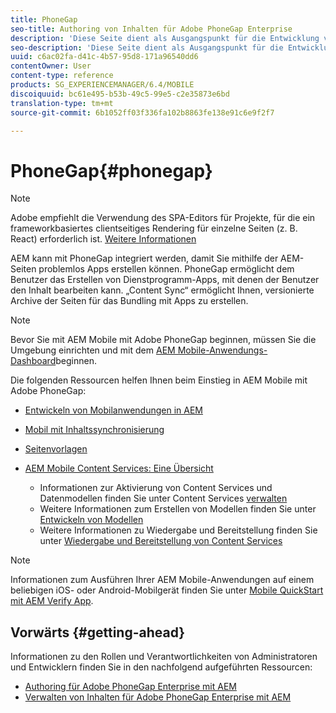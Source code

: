```yaml
---
title: PhoneGap
seo-title: Authoring von Inhalten für Adobe PhoneGap Enterprise
description: 'Diese Seite dient als Ausgangspunkt für die Entwicklung von Apps mit PhoneGap Enterprise mit AEM. AEM kann mit PhoneGap integriert werden, damit Sie mithilfe der AEM-Seiten problemlos Apps erstellen können. PhoneGap ermöglicht dem Benutzer das Erstellen von Dienstprogramm-Apps, mit denen der Benutzer den Inhalt bearbeiten kann. '
seo-description: 'Diese Seite dient als Ausgangspunkt für die Entwicklung von Apps mit PhoneGap Enterprise mit AEM. AEM kann mit PhoneGap integriert werden, damit Sie mithilfe der AEM-Seiten problemlos Apps erstellen können. PhoneGap ermöglicht dem Benutzer das Erstellen von Dienstprogramm-Apps, mit denen der Benutzer den Inhalt bearbeiten kann. '
uuid: c6ac02fa-d41c-4b57-95d8-171a96540dd6
contentOwner: User
content-type: reference
products: SG_EXPERIENCEMANAGER/6.4/MOBILE
discoiquuid: bc61e495-b53b-49c5-99e5-c2e35873e6bd
translation-type: tm+mt
source-git-commit: 6b1052ff03f336fa102b8863fe138e91c6e9f2f7

---
```



# PhoneGap{#phonegap}

>[!NOTE]
>
>Adobe empfiehlt die Verwendung des SPA-Editors für Projekte, für die ein frameworkbasiertes clientseitiges Rendering für einzelne Seiten (z. B. React) erforderlich ist. [Weitere Informationen](/help/sites-developing/spa-overview.md)

AEM kann mit PhoneGap integriert werden, damit Sie mithilfe der AEM-Seiten problemlos Apps erstellen können. PhoneGap ermöglicht dem Benutzer das Erstellen von Dienstprogramm-Apps, mit denen der Benutzer den Inhalt bearbeiten kann. „Content Sync“ ermöglicht Ihnen, versionierte Archive der Seiten für das Bundling mit Apps zu erstellen. 

>[!NOTE]
>
>Bevor Sie mit AEM Mobile mit Adobe PhoneGap beginnen, müssen Sie die Umgebung einrichten und mit dem [AEM Mobile-Anwendungs-Dashboard](/help/mobile/phonegap-authoring-apps.md)beginnen.

Die folgenden Ressourcen helfen Ihnen beim Einstieg in AEM Mobile mit Adobe PhoneGap:

* [Entwickeln von Mobilanwendungen in AEM](/help/mobile/developing-mobile-applications.md)
* [Mobil mit Inhaltssynchronisierung](/help/mobile/phonegap-contentsync.md)
* [Seitenvorlagen](/help/mobile/phonegap-apps-arch-page-templates.md)

* [AEM Mobile Content Services: Eine Übersicht](/help/mobile/develop-content-as-a-service.md)

   * Informationen zur Aktivierung von Content Services und Datenmodellen finden Sie unter Content Services [verwalten](/help/mobile/developing-content-services.md)
   * Weitere Informationen zum Erstellen von Modellen finden Sie unter [Entwickeln von Modellen](/help/mobile/models-in-repository.md)
   * Weitere Informationen zu Wiedergabe und Bereitstellung finden Sie unter [Wiedergabe und Bereitstellung von Content Services](/help/mobile/rendering-and-delivery.md)

>[!NOTE]
>
>Informationen zum Ausführen Ihrer AEM Mobile-Anwendungen auf einem beliebigen iOS- oder Android-Mobilgerät finden Sie unter [Mobile QuickStart mit AEM Verify App](/help/mobile/phonegap-mobile-quickstart.md).

## Vorwärts {#getting-ahead}

Informationen zu den Rollen und Verantwortlichkeiten von Administratoren und Entwicklern finden Sie in den nachfolgend aufgeführten Ressourcen:

* [Authoring für Adobe PhoneGap Enterprise mit AEM](/help/mobile/phonegap.md)
* [Verwalten von Inhalten für Adobe PhoneGap Enterprise mit AEM](/help/mobile/administer-phonegap.md)

